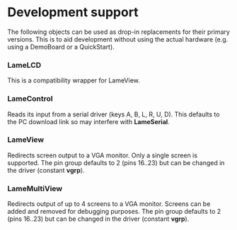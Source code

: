 Development support
===============

The following objects can be used as drop-in replacements for their primary versions. This is to aid development without using the actual hardware (e.g. using a DemoBoard or a QuickStart).

### LameLCD

This is a compatibility wrapper for LameView.

### LameControl

Reads its input from a serial driver (keys A, B, L, R, U, D). This defaults to the PC download link so may interfere with **LameSerial**.

### LameView

Redirects screen output to a VGA monitor. Only a single screen is supported.
The pin group defaults to 2 (pins 16..23) but can be changed in the driver (constant **vgrp**).

### LameMultiView

Redirects output of up to 4 screens to a VGA monitor. Screens can be added and removed for debugging purposes.
The pin group defaults to 2 (pins 16..23) but can be changed in the driver (constant **vgrp**).
